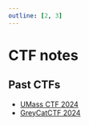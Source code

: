 ```yaml
---
outline: [2, 3]
---
```


# CTF notes

## Past CTFs

-   [UMass CTF 2024](./00_Online_Challenge/UMass_CTF_2024/index.md)
-   [GreyCatCTF 2024](./00_Online_Challenge/01_GreyCatCTF_2024/index.md)
